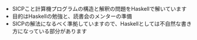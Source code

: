 
* SICPこと計算機プログラムの構造と解釈の問題をHaskellで解いています
* 目的はHaskellの勉強と、読書会のメンターの準備
* SICPの解法になるべく準拠していますので、Haskellとしては不自然な書き方になっている部分があります
